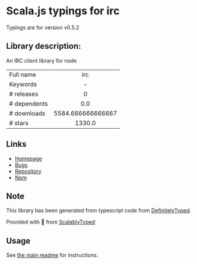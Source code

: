 
# Scala.js typings for irc

Typings are for version v0.5.2

## Library description:
An IRC client library for node

|                    |                 |
| ------------------ | :-------------: |
| Full name          | irc |
| Keywords           | - |
| # releases         | 0 |
| # dependents       | 0.0 |
| # downloads        | 5584.666666666667 |
| # stars            | 1330.0 |

## Links
- [Homepage](https://github.com/martynsmith/node-irc#readme)
- [Bugs](http://github.com/martynsmith/node-irc/issues)
- [Repository](https://github.com/martynsmith/node-irc)
- [Npm](https://www.npmjs.com/package/irc)
    


## Note
This library has been generated from typescript code from [DefinitelyTyped](https://definitelytyped.org).

Provided with :purple_heart: from [ScalablyTyped](https://github.com/oyvindberg/ScalablyTyped)

## Usage
See [the main readme](../../readme.md) for instructions.


